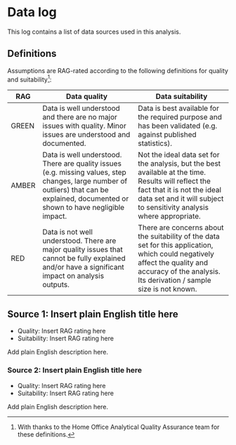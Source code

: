 # Data log

This log contains a list of data sources used in this analysis.

## Definitions

Assumptions are RAG-rated according to the following definitions for quality and
suitability[^1]:

[^1]: With thanks to the Home Office Analytical Quality Assurance team for these definitions.

| RAG   | Data quality                                                                                                                                                                          | Data suitability                                                                                                                                                                                            |
|-------|---------------------------------------------------------------------------------------------------------------------------------------------------------------------------------------|-------------------------------------------------------------------------------------------------------------------------------------------------------------------------------------------------------------|
| GREEN | Data is well understood and there are no major issues with quality. Minor issues are understood and documented.                                                                       | Data is best available for the required purpose and has been validated (e.g. against published statistics).                                                                                                 |
| AMBER | Data is well understood. There are quality issues (e.g. missing values, step changes, large number of outliers) that can be explained, documented or shown to have negligible impact. | Not the ideal data set for the analysis, but the best available at the time. Results will reflect the fact that it is not the ideal data set and it will subject to sensitivity analysis where appropriate. |
| RED   | Data is not well understood. There are major quality issues that cannot be fully explained and/or have a significant impact on analysis outputs.                                      | There are concerns about the suitability of the data set for this application, which could negatively affect the quality and accuracy of the analysis. Its derivation / sample size is not known.           |

## Source 1: Insert plain English title here

* Quality: Insert RAG rating here
* Suitability: Insert RAG rating here

Add plain English description here.

### Source 2: Insert plain English title here

* Quality: Insert RAG rating here
* Suitability: Insert RAG rating here

Add plain English description here.
